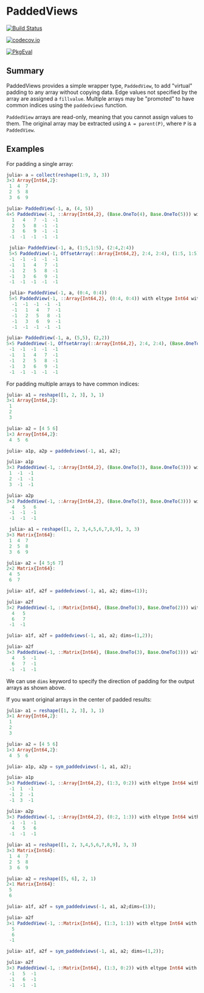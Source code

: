 # PaddedViews

[![Build Status](https://travis-ci.org/JuliaArrays/PaddedViews.jl.svg?branch=master)](https://travis-ci.org/JuliaArrays/PaddedViews.jl)

[![codecov.io](http://codecov.io/github/JuliaArrays/PaddedViews.jl/coverage.svg?branch=master)](http://codecov.io/github/JuliaArrays/PaddedViews.jl?branch=master)

[pkgeval-img]: https://juliaci.github.io/NanosoldierReports/pkgeval_badges/P/PaddedViews.svg
[pkgeval-url]: https://juliaci.github.io/NanosoldierReports/pkgeval_badges/report.html

[![PkgEval][pkgeval-img]][pkgeval-url]

## Summary

PaddedViews provides a simple wrapper type, `PaddedView`, to add
"virtual" padding to any array without copying data. Edge values not
specified by the array are assigned a `fillvalue`.  Multiple arrays
may be "promoted" to have common indices using the `paddedviews`
function.

`PaddedView` arrays are read-only, meaning that you cannot assign
values to them. The original array may be extracted using `A =
parent(P)`, where `P` is a `PaddedView`.

## Examples

For padding a single array:

```julia
julia> a = collect(reshape(1:9, 3, 3))
3×3 Array{Int64,2}:
 1  4  7
 2  5  8
 3  6  9

julia> PaddedView(-1, a, (4, 5))
4×5 PaddedView(-1, ::Array{Int64,2}, (Base.OneTo(4), Base.OneTo(5))) with eltype Int64:
  1   4   7  -1  -1
  2   5   8  -1  -1
  3   6   9  -1  -1
 -1  -1  -1  -1  -1

 julia> PaddedView(-1, a, (1:5,1:5), (2:4,2:4))
 5×5 PaddedView(-1, OffsetArray(::Array{Int64,2}, 2:4, 2:4), (1:5, 1:5)) with eltype Int64 with indices 1:5×1:5:
 -1  -1  -1  -1  -1
 -1   1   4   7  -1
 -1   2   5   8  -1
 -1   3   6   9  -1
 -1  -1  -1  -1  -1

 julia> PaddedView(-1, a, (0:4, 0:4))
 5×5 PaddedView(-1, ::Array{Int64,2}, (0:4, 0:4)) with eltype Int64 with indices 0:4×0:4:
  -1  -1  -1  -1  -1
  -1   1   4   7  -1
  -1   2   5   8  -1
  -1   3   6   9  -1
  -1  -1  -1  -1  -1

julia> PaddedView(-1, a, (5,5), (2,2))
5×5 PaddedView(-1, OffsetArray(::Array{Int64,2}, 2:4, 2:4), (Base.OneTo(5), Base.OneTo(5))) with eltype Int64:
 -1  -1  -1  -1  -1
 -1   1   4   7  -1
 -1   2   5   8  -1
 -1   3   6   9  -1
 -1  -1  -1  -1  -1
```

For padding multiple arrays to have common indices:

```julia
julia> a1 = reshape([1, 2, 3], 3, 1)
3×1 Array{Int64,2}:
 1
 2
 3

julia> a2 = [4 5 6]
1×3 Array{Int64,2}:
 4  5  6

julia> a1p, a2p = paddedviews(-1, a1, a2);

julia> a1p
3×3 PaddedView(-1, ::Array{Int64,2}, (Base.OneTo(3), Base.OneTo(3))) with eltype Int64:
 1  -1  -1
 2  -1  -1
 3  -1  -1

julia> a2p
3×3 PaddedView(-1, ::Array{Int64,2}, (Base.OneTo(3), Base.OneTo(3))) with eltype Int64:
  4   5   6
 -1  -1  -1
 -1  -1  -1

 julia> a1 = reshape([1, 2, 3,4,5,6,7,8,9], 3, 3)
3×3 Matrix{Int64}:
 1  4  7
 2  5  8
 3  6  9

julia> a2 = [4 5;6 7]
2×2 Matrix{Int64}:
 4  5
 6  7

julia> a1f, a2f = paddedviews(-1, a1, a2; dims=(1));

julia> a2f
3×2 PaddedView(-1, ::Matrix{Int64}, (Base.OneTo(3), Base.OneTo(2))) with eltype Int64:
  4   5
  6   7
 -1  -1

julia> a1f, a2f = paddedviews(-1, a1, a2; dims=(1,2));

julia> a2f
3×3 PaddedView(-1, ::Matrix{Int64}, (Base.OneTo(3), Base.OneTo(3))) with eltype Int64:
  4   5  -1
  6   7  -1
 -1  -1  -1

```
We can use `dims` keyword to specify the direction of padding for the output arrays as shown above.

If you want original arrays in the center of padded results:

```julia
julia> a1 = reshape([1, 2, 3], 3, 1)
3×1 Array{Int64,2}:
 1
 2
 3

julia> a2 = [4 5 6]
1×3 Array{Int64,2}:
 4  5  6

julia> a1p, a2p = sym_paddedviews(-1, a1, a2);

julia> a1p
3×3 PaddedView(-1, ::Array{Int64,2}, (1:3, 0:2)) with eltype Int64 with indices 1:3×0:2:
 -1  1  -1
 -1  2  -1
 -1  3  -1

julia> a2p
3×3 PaddedView(-1, ::Array{Int64,2}, (0:2, 1:3)) with eltype Int64 with indices 0:2×1:3:
 -1  -1  -1
  4   5   6
 -1  -1  -1

julia> a1 = reshape([1, 2, 3,4,5,6,7,8,9], 3, 3)
3×3 Matrix{Int64}:
 1  4  7
 2  5  8
 3  6  9

julia> a2 = reshape([5, 6], 2, 1)
2×1 Matrix{Int64}:
 5
 6

julia> a1f, a2f = sym_paddedviews(-1, a1, a2;dims=(1));

julia> a2f
3×1 PaddedView(-1, ::Matrix{Int64}, (1:3, 1:1)) with eltype Int64 with indices 1:3×1:1:
  5
  6
 -1

julia> a1f, a2f = sym_paddedviews(-1, a1, a2; dims=(1,2));

julia> a2f
3×3 PaddedView(-1, ::Matrix{Int64}, (1:3, 0:2)) with eltype Int64 with indices 1:3×0:2:
 -1   5  -1
 -1   6  -1
 -1  -1  -1
```
